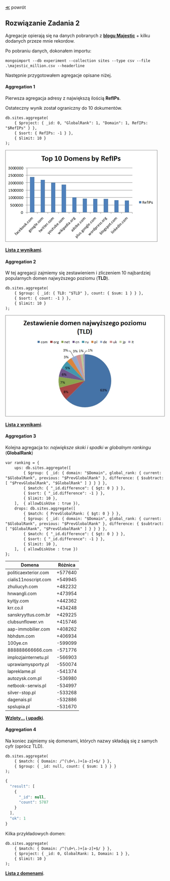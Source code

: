 ﻿[&#8810;](../exercise2.md) powrót

## Rozwiązanie <b>Zadania 2</b>

Agregacje opierają się na danych pobranych z <b>[blogu Majestic](https://blog.majestic.com/development/majestic-million-csv-daily/)</b> + kilku dodanych przeze mnie rekordow.

Po pobraniu danych, dokonałem importu:

	mongoimport --db experiment --collection sites --type csv --file .\majestic_million.csv --headerline
	
Następnie przygotowałem agregacje opisane niżej.

#### Aggregation 1

Pierwsza agregacja adresy z największą ilością <b>RefIPs</b>.

Ostateczny wynik został ograniczny do 10 dokumentów.

	db.sites.aggregate(
		{ $project: { _id: 0, "GlobalRank": 1, "Domain": 1, RefIPs: "$RefIPs" } },
		{ $sort: { RefIPs: -1 } },
		{ $limit: 10 }
	);
	
![Tutaj powinien być wykres!](./resources/aggreg_1.jpg "Wykres")

<b>[Lista z wynikami](./resources/aggreg_1.json)</b>.

#### Aggregation 2

W tej agregacji zajmiemy się zestawieniem i zliczeniem 10 najbardziej popularnych domen najwyższego poziomu (<b>TLD</b>).

	db.sites.aggregate(
		{ $group: { _id: { TLD: "$TLD" }, count: { $sum: 1 } } },
		{ $sort: { count: -1 } },
		{ $limit: 10 }
	);
	
![Tutaj powinien być wykres!](./resources/aggreg_2.jpg "Wykres")
	
<b>[Lista z wynikami](./resources/aggreg_2.json)</b>.

#### Aggregation 3

Kolejna agregacja to: <i>największe skoki i spadki w globalnym rankingu</i> (<b>GlobalRank</b>)

	var ranking = {
		ups: db.sites.aggregate([
			{ $group: { _id: { domain: "$Domain", global_rank: { current: "$GlobalRank", previous: "$PrevGlobalRank" }, difference: { $subtract: [ "$PrevGlobalRank", "$GlobalRank" ] } } } },
			{ $match: { "_id.difference": { $gt: 0 } } },
			{ $sort: { "_id.difference": -1 } },
			{ $limit: 10 },
		],	{ allowDiskUse : true }),
		drops: db.sites.aggregate([
			{ $match: { PrevGlobalRank: { $gt: 0 } } },
			{ $group: { _id: { domain: "$Domain", global_rank: { current: "$GlobalRank", previous: "$PrevGlobalRank" }, difference: { $subtract: [ "$GlobalRank", "$PrevGlobalRank" ] } } } },
			{ $match: { "_id.difference": { $gt: 0 } } },
			{ $sort: { "_id.difference": -1 } },
			{ $limit: 10 },
		],	{ allowDiskUse : true })
	};
	
| Domena        			| Różnica       |
| --------------------------|:-------------:|
| politicaexterior.com		| +577640		|
| cialis11noscript.com		| +549945		|
| zhuliucyh.com				| +482232		|
| hnwangli.com				| +473954		|
| kyitjy.com				| +442362		|
| krr.co.il					| +434248		|
| sanskryyttus.com.br		| +429225		|
| clubsunflower.vn			| +415746		|
| aap-immobilier.com		| +408262		|
| hbhdsm.com				| +406934		|
| 100ye.cn					| -599099		|
| 888888666666.com			| -571776		|
| implozjainternetu.pl		| -566903		|
| uprawiamysporty.pl		| -550074		|
| lapreklame.pl				| -541374		|
| autozysk.com.pl			| -536980		|
| netbook-serwis.pl			| -534997		|
| silver-stop.pl			| -533268		|
| dagenais.pl				| -532886		|
| spslupia.pl				| -531670		|
	
<b>[Wzloty...](./resources/aggreg_3_ups.json)
[i upadki](./resources/aggreg_3_downs.json)</b>.

#### Aggregation 4

Na koniec zajmiemy się domenami, których nazwy składają się z samych cyfr (oprócz TLD).

	db.sites.aggregate(
		{ $match: { Domain: /^(\d+\.)+[a-z]+$/ } },
		{ $group: { _id: null, count: { $sum: 1 } } }
	);
	
```javascript
{
  "result": [
	{
	  "_id": null,
	  "count": 5787
	}
  ],
  "ok": 1
}
```
	
Kilka przykładowych domen:

	db.sites.aggregate(
		{ $match: { Domain: /^(\d+\.)+[a-z]+$/ } },
		{ $project: { _id: 0, GlobalRank: 1, Domain: 1 } },
		{ $limit: 10 }
	);
	
<b>[Lista z domenami](./resources/aggreg_4.json)</b>.
